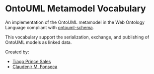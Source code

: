 # OntoUML Metamodel Vocabulary

An implementation of the OntoUML metamodel in the Web Ontology Language compliant with [ontouml-schema](https://github.com/OntoUML/ontouml-schema). 

This vocabulary support the serialization, exchange, and publishing of OntoUML models as linked data. 

Created by:

- [Tiago Prince Sales](https://orcid.org/0000-0002-5385-5761)
- [Claudenir M. Fonseca](https://orcid.org/0000-0003-2528-3118)

